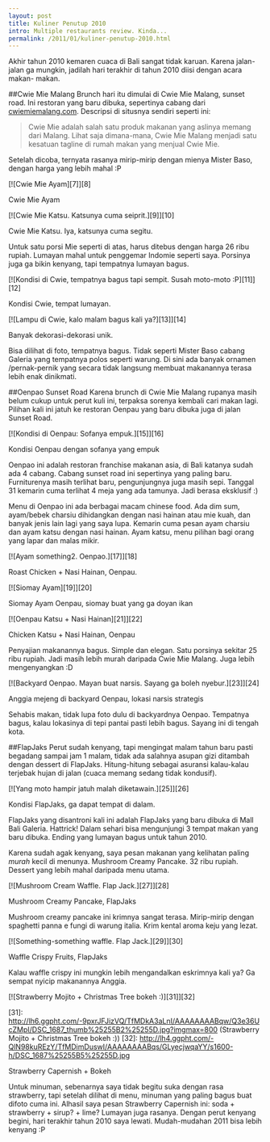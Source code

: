 ```yaml
---
layout: post
title: Kuliner Penutup 2010
intro: Multiple restaurants review. Kinda...
permalink: /2011/01/kuliner-penutup-2010.html
---
```

Akhir tahun 2010 kemaren cuaca di Bali sangat tidak karuan. Karena jalan-jalan
ga mungkin, jadilah hari terakhir di tahun 2010 diisi dengan acara makan-
makan.

  
##Cwie Mie Malang
Brunch hari itu dimulai di Cwie Mie Malang, sunset road. Ini restoran yang
baru dibuka, sepertinya cabang dari [cwiemiemalang.com][6]. Descripsi di
situsnya sendiri seperti ini:

   [6]: http://www.cwiemiemalang.com/

> Cwie Mie adalah salah satu produk makanan yang aslinya memang dari Malang.
Lihat saja dimana-mana, Cwie Mie Malang menjadi satu kesatuan tagline di rumah
makan yang menjual Cwie Mie.

Setelah dicoba, ternyata rasanya mirip-mirip dengan mienya Mister Baso, dengan
harga yang lebih mahal :P

<div markdown="1" class="border">
[![Cwie Mie Ayam][7]][8]

   [7]: http://lh6.ggpht.com/-oLCsXPwu9Ag/TfMDAPpK_XI/AAAAAAAABpQ/Fyf_3LP6fr4/DSC_1582_thumb%25255B3%25255D.jpg?imgmax=800 (Cwie Mie Ayam)
   [8]: http://lh5.ggpht.com/-ginZ6pOMjlM/TfMC-ofTjiI/AAAAAAAABpM/Obu9qngdMB0/s1600-h/DSC_1582%25255B6%25255D.jpg

Cwie Mie Ayam
</div>

<div markdown="1" class="border">
[![Cwie Mie Katsu. Katsunya cuma seiprit.][9]][10]

   [9]: http://lh6.ggpht.com/-5eAZCoSkEyY/TfMDC4R7gXI/AAAAAAAABpY/yIUMEp1Hijc/DSC_1584_thumb%25255B2%25255D.jpg?imgmax=800 (Cwie Mie Katsu. Katsunya cuma seiprit.)
   [10]: http://lh3.ggpht.com/-udfMez8iFNs/TfMDBjGtcfI/AAAAAAAABpU/603-QtUXlMY/s1600-h/DSC_1584%25255B5%25255D.jpg

Cwie Mie Katsu. Iya, katsunya cuma segitu.
</div>

Untuk satu porsi Mie seperti di atas, harus ditebus dengan harga 26 ribu
rupiah. Lumayan mahal untuk penggemar Indomie seperti saya. Porsinya juga ga
bikin kenyang, tapi tempatnya lumayan bagus.

<div markdown="1" class="border">
[![Kondisi di Cwie, tempatnya bagus tapi sempit. Susah moto-moto :P][11]][12]

   [11]: http://lh3.ggpht.com/-oaEeTONVoq0/TfMDGndRVRI/AAAAAAAABpg/bkPA-JE5Mo0/DSC_1565_thumb%25255B2%25255D.jpg?imgmax=800 (Kondisi di Cwie, tempatnya bagus tapi sempit. Susah moto-moto :P)
   [12]: http://lh3.ggpht.com/-6_wZjj81qd4/TfMDEi_F-oI/AAAAAAAABpc/YpzKya3ljXs/s1600-h/DSC_1565%25255B5%25255D.jpg

Kondisi Cwie, tempat lumayan.
</div>

<div markdown="1" class="border">
[![Lampu di Cwie, kalo malam bagus kali ya?][13]][14]

   [13]: http://lh6.ggpht.com/-m8sDQ0QB1Ng/TfMDJlcoebI/AAAAAAAABpo/640tsyyIRhk/DSC_1573_thumb%25255B2%25255D.jpg?imgmax=800 (Lampu di Cwie, kalo malam bagus kali ya?)
   [14]: http://lh5.ggpht.com/-M-SSY9cMMd4/TfMDIDJhfRI/AAAAAAAABpk/jMDrikMPjrc/s1600-h/DSC_1573%25255B5%25255D.jpg

Banyak dekorasi-dekorasi unik.
</div>
  
Bisa dilihat di foto, tempatnya bagus. Tidak seperti Mister Baso cabang
Galeria yang tempatnya polos seperti warung. Di sini ada banyak ornamen
/pernak-pernik yang secara tidak langsung membuat makanannya terasa lebih enak
dinikmati.

  
##Oenpao Sunset Road
Karena brunch di Cwie Mie Malang rupanya masih belum cukup untuk perut kuli
ini, terpaksa sorenya kembali cari makan lagi. Pilihan kali ini jatuh ke
restoran Oenpau yang baru dibuka juga di jalan Sunset Road.

<div markdown="1" class="border">
[![Kondisi di Oenpau: Sofanya empuk.][15]][16]

   [15]: http://lh5.ggpht.com/-HanAUrLls9s/TfMDMxTin2I/AAAAAAAABpw/IYHR6BMACZw/DSC_1610-Edit_thumb%25255B2%25255D.jpg?imgmax=800 (Kondisi di Oenpau: Tempatnya sepi. Mungkin karena masih baru)
   [16]: http://lh6.ggpht.com/-Bz6V63aBTbM/TfMDKyWvN8I/AAAAAAAABps/11JnWiQwVCE/s1600-h/DSC_1610-Edit%25255B5%25255D.jpg

Kondisi Oenpau dengan sofanya yang empuk
</div>
  
Oenpao ini adalah restoran franchise makanan asia, di Bali katanya sudah ada 4
cabang. Cabang sunset road ini sepertinya yang paling baru. Furniturenya masih
terlihat baru, pengunjungnya juga masih sepi. Tanggal 31 kemarin cuma terlihat
4 meja yang ada tamunya. Jadi berasa eksklusif :)

Menu di Oenpao ini ada berbagai macam chinese food. Ada dim sum, ayam/bebek
charsiu dihidangkan dengan nasi hainan atau mie kuah, dan banyak jenis lain
lagi yang saya lupa. Kemarin cuma pesan ayam charsiu dan ayam katsu dengan
nasi hainan. Ayam katsu, menu pilihan bagi orang yang lapar dan malas mikir.

  
<div markdown="1" class="border">
[![Ayam something2. Oenpao.][17]][18]

   [17]: http://lh6.ggpht.com/-Wckh1ZY6xNc/TfMDPsOwL3I/AAAAAAAABp4/wnokbz6h7kg/DSC_1634_thumb%25255B2%25255D.jpg?imgmax=800 (Ayam something2. Oenpao.)
   [18]: http://lh6.ggpht.com/-XRzkK0FbrMg/TfMDOARKO4I/AAAAAAAABp0/yPOy-rHi7rw/s1600-h/DSC_1634%25255B5%25255D.jpg

Roast Chicken + Nasi Hainan, Oenpau.
</div>

<div markdown="1" class="border">
[![Siomay Ayam][19]][20]

   [19]: http://lh4.ggpht.com/-7XCIZQoR0cM/TfMDSaYfbwI/AAAAAAAABqA/Yn2TPzWdbhg/DSC_1638_thumb%25255B2%25255D.jpg?imgmax=800 (Siomay Ayam)
   [20]: http://lh3.ggpht.com/-07BWim39ASw/TfMDRDsT8NI/AAAAAAAABp8/s_uLVoSiNu8/s1600-h/DSC_1638%25255B5%25255D.jpg

Siomay Ayam Oenpau, siomay buat yang ga doyan ikan
</div>

<div markdown="1" class="border">
[![Oenpau Katsu + Nasi Hainan][21]][22]

   [21]: http://lh6.ggpht.com/-K87p2JyRl-U/TfMDVLgaIbI/AAAAAAAABqI/Q5dLDDMBKpU/DSC_1642_thumb%25255B2%25255D.jpg?imgmax=800 (Oenpau Katsu + Nasi Hainan)
   [22]: http://lh3.ggpht.com/-AjEELjJnMD0/TfMDTlAxbxI/AAAAAAAABqE/EdklHfy4Sw4/s1600-h/DSC_1642%25255B5%25255D.jpg

Chicken Katsu  + Nasi Hainan, Oenpau
</div>

Penyajian makanannya bagus. Simple dan elegan. Satu porsinya sekitar 25 ribu
rupiah. Jadi masih lebih murah daripada Cwie Mie Malang. Juga lebih
mengenyangkan :D

<div markdown="1" class="border">
[![Backyard Oenpao. Mayan buat narsis. Sayang ga boleh nyebur.][23]][24]

   [23]: http://lh3.ggpht.com/-vap27JJa0Zo/TfMDXyTc0pI/AAAAAAAABqQ/wPvjHczA7yM/DSC_1656_thumb%25255B2%25255D.jpg?imgmax=800 (Backyard Oenpao. Mayan buat narsis. Sayang ga boleh nyebur.)
   [24]: http://lh3.ggpht.com/-sYJrncsCCqU/TfMDWSguNpI/AAAAAAAABqM/IfP6UIsM5FY/s1600-h/DSC_1656%25255B5%25255D.jpg

Anggia mejeng di backyard Oenpau, lokasi narsis strategis
</div>

Sehabis makan, tidak lupa foto dulu di backyardnya Oenpao. Tempatnya bagus,
kalau lokasinya di tepi pantai pasti lebih bagus. Sayang ini di tengah kota.

  
##FlapJaks
Perut sudah kenyang, tapi mengingat malam tahun baru pasti begadang sampai jam
1 malam, tidak ada salahnya asupan gizi ditambah dengan dessert di FlapJaks.
Hitung-hitung sebagai asuransi kalau-kalau terjebak hujan di jalan (cuaca
memang sedang tidak kondusif).

<div markdown="1" class="border">
[![Yang moto hampir jatuh malah diketawain.][25]][26]

   [25]: http://lh5.ggpht.com/-U2h6v7UVEFU/TfMDbYf4T_I/AAAAAAAABqY/EFUBVaHrXZg/DSC_1673_thumb%25255B2%25255D.jpg?imgmax=800 (Yang moto hampir jatuh malah diketawain.)
   [26]: http://lh5.ggpht.com/-nKYqTpM2_5Q/TfMDZeZEf3I/AAAAAAAABqU/foBYxvLwVxg/s1600-h/DSC_1673%25255B5%25255D.jpg

Kondisi FlapJaks, ga dapat tempat di dalam.
</div>

FlapJaks yang disantroni kali ini adalah FlapJaks yang baru dibuka di Mall
Bali Galeria. Hattrick! Dalam sehari bisa mengunjungi 3 tempat makan yang baru
dibuka. Ending yang lumayan bagus untuk tahun 2010.

  
Karena sudah agak kenyang, saya pesan makanan yang kelihatan paling _murah_
kecil di menunya. Mushroom Creamy Pancake. 32 ribu rupiah. Dessert yang lebih
mahal daripada menu utama.

<div markdown="1" class="border">
[![Mushroom Cream Waffle. Flap Jack.][27]][28]

   [27]: http://lh6.ggpht.com/-xSLesmTG2tU/TfMDesEIqwI/AAAAAAAABqg/rBEbiHfiuWQ/DSC_1719_thumb%25255B2%25255D.jpg?imgmax=800 (Mushroom Cream Waffle. Flap Jack.)
   [28]: http://lh6.ggpht.com/-MRcCOA9z_x4/TfMDdAJOu0I/AAAAAAAABqc/gop1c_Mu594/s1600-h/DSC_1719%25255B5%25255D.jpg

Mushroom Creamy Pancake, FlapJaks
</div>

Mushroom creamy pancake ini krimnya sangat terasa. Mirip-mirip dengan
spaghetti panna e fungi di warung italia. Krim kental aroma keju yang lezat.

<div markdown="1" class="border">
[![Something-something waffle. Flap Jack.][29]][30]

   [29]: http://lh6.ggpht.com/-N9XgrOdmh1Q/TfMDha0lh_I/AAAAAAAABqo/PuqbAwIyr58/DSC_1694_thumb%25255B2%25255D.jpg?imgmax=800 (Something-something waffle. Flap Jack.)
   [30]: http://lh5.ggpht.com/-wEwio64e6SA/TfMDf20WYJI/AAAAAAAABqk/CCDwJsge7Fw/s1600-h/DSC_1694%25255B5%25255D.jpg

Waffle Crispy Fruits, FlapJaks
</div>

Kalau waffle crispy ini mungkin lebih mengandalkan eskrimnya kali ya? Ga
sempat nyicip makanannya Anggia.

<div markdown="1" class="border">
[![Strawberry Mojito + Christmas Tree bokeh :)][31]][32]

   [31]: http://lh6.ggpht.com/-9pxrJFJizVQ/TfMDkA3aLnI/AAAAAAAABqw/Q3e36UcZMpI/DSC_1687_thumb%25255B2%25255D.jpg?imgmax=800 (Strawberry Mojito + Christmas Tree bokeh :))
   [32]: http://lh4.ggpht.com/-QlN98kuREzY/TfMDimDuswI/AAAAAAAABqs/GLyecjwqaYY/s1600-h/DSC_1687%25255B5%25255D.jpg

Strawberry Capernish + Bokeh
</div>

Untuk minuman, sebenarnya saya tidak begitu suka dengan rasa strawberry, tapi
setelah dilihat di menu, minuman yang paling bagus buat difoto cuma ini.
Alhasil saya pesan Strawberry Capernish ini: soda + strawberry + sirup? +
lime? Lumayan juga rasanya. Dengan perut kenyang begini, hari terakhir tahun
2010 saya lewati. Mudah-mudahan 2011 bisa lebih kenyang :P